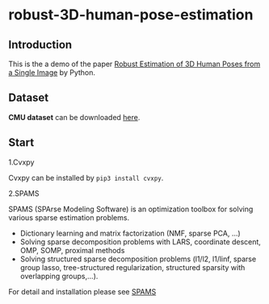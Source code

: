 # robust-3D-human-pose-estimation
## Introduction
This is the a demo of the paper [Robust Estimation of 3D Human Poses from a Single Image](https://arxiv.org/abs/1406.2282) by Python. 
## Dataset
**CMU dataset** can be downloaded [here](http://mocap.cs.cmu.edu/).
## Start
1.Cvxpy

Cvxpy can be installed by `pip3 install cvxpy`.


2.SPAMS

SPAMS (SPArse Modeling Software) is an optimization toolbox for solving various sparse estimation problems.
* Dictionary learning and matrix factorization (NMF, sparse PCA, ...)
* Solving sparse decomposition problems with LARS, coordinate descent, OMP, SOMP, proximal methods
* Solving structured sparse decomposition problems (l1/l2, l1/linf, sparse group lasso, tree-structured regularization, structured sparsity with overlapping groups,...).

For detail and installation please see [SPAMS](http://spams-devel.gforge.inria.fr/)
